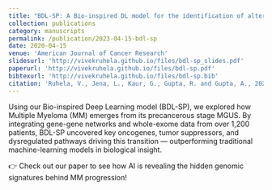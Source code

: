 ```yaml
---
title: "BDL-SP: A Bio-inspired DL model for the identification of altered Signaling Pathways in Multiple Myeloma using WES data"
collection: publications
category: manuscripts
permalink: /publication/2023-04-15-bdl-sp
date: 2020-04-15
venue: 'American Journal of Cancer Research'
slidesurl: 'http://vivekruhela.github.io/files/bdl-sp_slides.pdf'
paperurl: 'http://vivekruhela.github.io/files/bdl-sp.pdf'
bibtexurl: 'http://vivekruhela.github.io/files/bdl-sp.bib'
citation: 'Ruhela, V., Jena, L., Kaur, G., Gupta, R. and Gupta, A., 2023. BDL-SP: A Bio-inspired DL model for the identification of altered Signaling Pathways in Multiple Myeloma using WES data. <i>American Journal of Cancer Research</i>, 13(4), p.1155, 10(1), p.6.'
---
```


Using our Bio-inspired Deep Learning model (BDL-SP), we explored how Multiple Myeloma (MM) emerges from its precancerous stage MGUS. By integrating gene-gene networks and whole-exome data from over 1,200 patients, BDL-SP uncovered key oncogenes, tumor suppressors, and dysregulated pathways driving this transition — outperforming traditional machine-learning models in biological insight.

👉 Check out our paper to see how AI is revealing the hidden genomic signatures behind MM progression!




